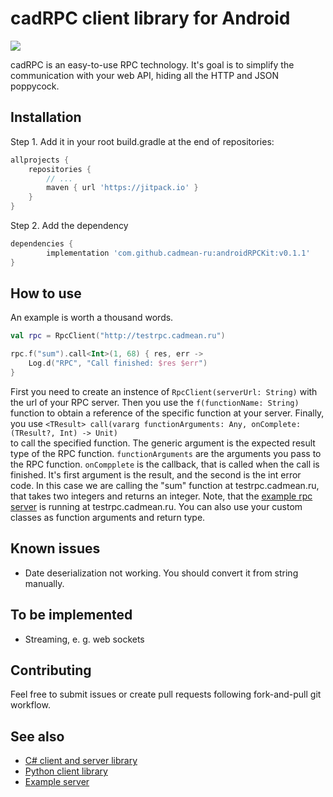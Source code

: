 # cadRPC client library for Android

[![](https://jitpack.io/v/cadmean-ru/androidRPCKit.svg)](https://jitpack.io/#cadmean-ru/androidRPCKit)

cadRPC is an easy-to-use RPC technology. It's goal is to simplify the communication with your web API, hiding all the HTTP and JSON poppycock.

## Installation 

Step 1. Add it in your root build.gradle at the end of repositories:

```groovy
allprojects {
    repositories {
        // ...
        maven { url 'https://jitpack.io' }
    }
}
```
	
Step 2. Add the dependency

```groovy
dependencies {
        implementation 'com.github.cadmean-ru:androidRPCKit:v0.1.1'
}
```

## How to use

An example is worth a thousand words.

```kotlin
val rpc = RpcClient("http://testrpc.cadmean.ru")

rpc.f("sum").call<Int>(1, 68) { res, err ->
    Log.d("RPC", "Call finished: $res $err")
}
```
First you need to create an instence of `RpcClient(serverUrl: String)` with the url of your RPC 
server. Then you use the `f(functionName: String)` function to obtain a reference of the 
specific function at your server. Finally, you use 
`<TResult> call(vararg functionArguments: Any, onComplete: (TResult?, Int) -> Unit)`  
to call the specified function. The generic argument is the expected result type of the RPC function. 
`functionArguments` are the arguments you pass to the RPC function. 
`onCompplete` is the callback, that is called when the call is finished. 
It's first argument is the result, and the second is the int error code.
In this case we are calling the "sum" function at testrpc.cadmean.ru, that takes two integers and returns an integer.
Note, that the [example rpc server](https://github.com/cadmean-ru/ExampleRpcServer) is running at testrpc.cadmean.ru.
You can also use your custom classes as function arguments and return type.

## Known issues

* Date deserialization not working. You should convert it from string manually.

## To be implemented

* Streaming, e. g. web sockets

## Contributing

Feel free to submit issues or create pull requests following fork-and-pull git workflow.

## See also

* [C# client and server library](https://github.com/cadmean-ru/Cadmean.RPC)
* [Python client library](https://github.com/cadmean-ru/pythonRPCKit)
* [Example server](https://github.com/cadmean-ru/ExampleRpcServer)
